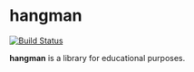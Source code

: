 # hangman

[![Build Status][travis-badge]][travis-url]

**hangman** is a library for educational purposes.

[travis-url]: https://travis-ci.org/dshulchevskii/hangman
[travis-badge]: https://travis-ci.org/dshulchevskii/hangman.svg?branch=master

